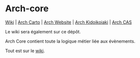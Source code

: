 # Arch-core

[Wiki](https://github.com/sreiss/arch-core/wiki) | [Arch Carto](https://github.com/sreiss/arch-carto) | [Arch Website](https://github.com/sreiss/arch-website) | [Arch Kidoikoiaki](https://github.com/sreiss/arch-kidoikoiaki) | [Arch CAS](https://github.com/sreiss/arch-cas)

Le wiki sera également sur ce dépôt.

Arch Core contient toute la logique métier liée aux évènements.

Tout est sur le [wiki](https://github.com/sreiss/arch-core/wiki).
